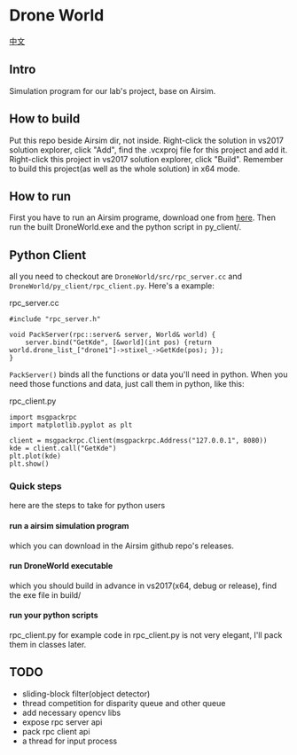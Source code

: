 # Drone World

[中文](./docs/readme_cn.md)

## Intro

Simulation program for our lab's project, base on Airsim.

## How to build

Put this repo beside Airsim dir, not inside. Right-click the solution in vs2017 solution explorer, click "Add", find the .vcxproj file for this project and add it. Right-click this project in vs2017 solution explorer, click "Build". Remember to build this project(as well as the whole solution) in x64 mode.

## How to run

First you have to run an Airsim programe, download one from [here](https://github.com/Microsoft/AirSim/releases). Then run the built DroneWorld.exe and the python script in py_client/.

## Python Client

all you need to checkout are `DroneWorld/src/rpc_server.cc` and `DroneWorld/py_client/rpc_client.py`. Here's a example:

rpc_server.cc
```
#include "rpc_server.h"

void PackServer(rpc::server& server, World& world) {
	server.bind("GetKde", [&world](int pos) {return world.drone_list_["drone1"]->stixel_->GetKde(pos); });
}
```
`PackServer()` binds all the functions or data you'll need in python. When you need those functions and data, just call them in python, like this:

rpc_client.py
```
import msgpackrpc
import matplotlib.pyplot as plt

client = msgpackrpc.Client(msgpackrpc.Address("127.0.0.1", 8080))
kde = client.call("GetKde")
plt.plot(kde)
plt.show()
```

### Quick steps

here are the steps to take for python users

#### run a airsim simulation program

 which you can download in the Airsim github repo's releases.
 
#### run DroneWorld executable

  which you should build in advance in vs2017(x64, debug or release), find the exe file in build/
  
#### run your python scripts

  rpc_client.py for example
  code in rpc_client.py is not very elegant, I'll pack them in classes later.

## TODO

- sliding-block filter(object detector)
- thread competition for disparity queue and other queue
- add necessary opencv libs
- expose rpc server api
- pack rpc client api
- a thread for input process
